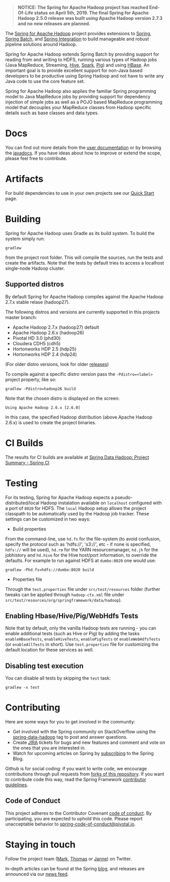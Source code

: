 > **NOTICE: The Spring for Apache Hadoop project has reached End-Of-Life status on April 5th, 2019. The final Spring for Apache Hadoop 2.5.0 release was built using Apache Hadoop version 2.7.3 and no new releases are planned.**

The [Spring for Apache Hadoop](https://projects.spring.io/spring-hadoop/) project provides extensions to 
[Spring](https://projects.spring.io/spring-framework/), [Spring Batch](https://projects.spring.io/spring-batch/), 
and [Spring Integration](https://projects.spring.io/spring-integration/) to build manageable and robust pipeline 
solutions around Hadoop.

Spring for Apache Hadoop extends Spring Batch by providing support for reading from and writing to HDFS, running 
various types of Hadoop jobs (Java MapReduce, Streaming, [Hive](https://hive.apache.org), 
[Spark](https://spark.apache.org/), [Pig](https://pig.apache.org)) and using [HBase](https://hbase.apache.org). 
An important goal is to provide excellent support for non-Java based developers to be productive using Spring Hadoop 
and not have to write any Java code to use the core feature set.

Spring for Apache Hadoop also applies the familiar Spring programming model to Java MapReduce jobs by providing support 
for dependency injection of simple jobs as well as a POJO based MapReduce programming model that decouples your MapReduce 
classes from Hadoop specific details such as base classes and data types.

# Docs

You can find out more details from the [user documentation](https://docs.spring.io/spring-hadoop/docs/current/reference/html/) 
or by browsing the [javadocs](https://docs.spring.io/spring-hadoop/docs/current/api/). If you have ideas about how to improve 
or extend the scope, please feel free to contribute.

# Artifacts

For build dependencies to use in your own projects see our [Quick Start](https://projects.spring.io/spring-hadoop/#quick-start) page.

# Building

Spring for Apache Hadoop uses Gradle as its build system. To build the system simply run:

    gradlew

from the project root folder. This will compile the sources, run the tests and create the artifacts. Note that the tests by default 
tries to access a localhost single-node Hadoop cluster. 

## Supported distros

By default Spring for Apache Hadoop compiles against the Apache Hadoop 2.7.x stable relase (hadoop27).

The following distros and versions are currently supported in this projects master branch:

- Apache Hadoop 2.7.x (hadoop27) default
- Apache Hadoop 2.6.x (hadoop26)
- Pivotal HD 3.0 (phd30)
- Cloudera CDH5 (cdh5)
- Hortonworks HDP 2.5 (hdp25)
- Hortonworks HDP 2.4 (hdp24)

(For older distro versions, look for older [releases](https://github.com/spring-projects/spring-hadoop/releases))

To compile against a specific distro version pass the `-Pdistro=<label>` project property, like so:

    gradlew -Pdistro=hadoop26 build

Note that the chosen distro is displayed on the screen:

    Using Apache Hadoop 2.6.x [2.6.0]

In this case, the specified Hadoop distribution (above Apache Hadoop 2.6.x) is used to create the project binaries.

# CI Builds

The results for CI builds are available at [Spring Data Hadoop: Project Summary - Spring CI](https://build.spring.io/browse/SPRINGDATAHADOOP)

# Testing

For its testing, Spring for Apache Hadoop expects a pseudo-distributed/local Hadoop instalation available on `localhost` configured with a port 
of `8020` for HDFS. The `local` Hadoop setup allows the project classpath to be automatically used by the Hadoop job tracker. These settings 
can be customized in two ways:

* Build properties

From the command-line, use `hd.fs` for the file-system (to avoid confusion, specify the protocol such as 'hdfs://', 's3://', etc - if none is 
specified, `hdfs://` will be used), `hd.rm` for the YARN resourcemanager, `hd.jh` for the jobhistory and `hd.hive` for the Hive host/port 
information, to override the defaults. For example to run against HDFS at `dumbo:8020` one would use:

    gradlew -Phd.fs=hdfs://dumbo:8020 build

* Properties file

Through the `test.properties` file under `src/test/resources` folder (further tweaks can be applied through `hadoop-ctx.xml` file under `src/test/resources/org/springframework/data/hadoop`).

## Enabling Hbase/Hive/Pig/WebHdfs Tests
Note that by default, only the vanilla Hadoop tests are running - you can enable additional tests (such as Hive or Pig) by adding the tasks 
`enableHBaseTests`, `enableHiveTests`, `enablePigTests` or `enableWebHdfsTests` (or `enableAllTests` in short). Use `test.properties` file 
for customizing the default location for these services as well.

## Disabling test execution
You can disable all tests by skipping the `test` task:

    gradlew -x test


# Contributing

Here are some ways for you to get involved in the community:

* Get involved with the Spring community on StackOverflow using the [spring-data-hadoop](https://stackoverflow.com/questions/tagged/spring-data-hadoop) tag to post and answer questions.
* Create [JIRA](https://jira.spring.io/browse/SHDP) tickets for bugs and new features and comment and vote on the ones that you are interested in.
* Watch for upcoming articles on Spring by [subscribing](https://spring.io/blog.atom) to the Spring Blog.

Github is for social coding: if you want to write code, we encourage contributions through pull requests from 
[forks of this repository](https://help.github.com/forking/). If you want to contribute code this way, read the Spring Framework 
[contributor guidelines](https://github.com/spring-projects/spring-framework/blob/master/CONTRIBUTING.md).

## Code of Conduct
This project adheres to the Contributor Covenant [code of
conduct](CODE_OF_CONDUCT.adoc). By participating, you  are expected to uphold this code. Please report
unacceptable behavior to spring-code-of-conduct@pivotal.io.


# Staying in touch

Follow the project team ([Mark](https://twitter.com/markpollack), [Thomas](https://twitter.com/trisberg) or [Janne](https://twitter.com/tunebluez)) on Twitter.

In-depth articles can be found at the Spring [blog](https://spring.io/blog), and releases are announced via our [news feed](https://spring.io/blog/category/news).
